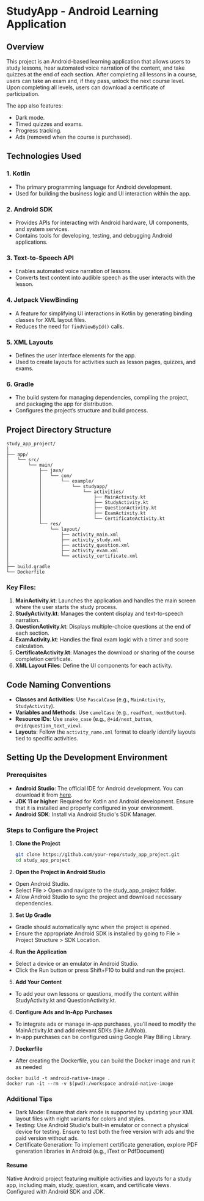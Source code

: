 # StudyApp - Android Learning Application

## Overview

This project is an Android-based learning application that allows users to study lessons, hear automated voice narration of the content, and take quizzes at the end of each section. After completing all lessons in a course, users can take an exam and, if they pass, unlock the next course level. Upon completing all levels, users can download a certificate of participation. 

The app also features:
- Dark mode.
- Timed quizzes and exams.
- Progress tracking.
- Ads (removed when the course is purchased).

## Technologies Used

### 1. **Kotlin**
   - The primary programming language for Android development.
   - Used for building the business logic and UI interaction within the app.

### 2. **Android SDK**
   - Provides APIs for interacting with Android hardware, UI components, and system services.
   - Contains tools for developing, testing, and debugging Android applications.

### 3. **Text-to-Speech API**
   - Enables automated voice narration of lessons.
   - Converts text content into audible speech as the user interacts with the lesson.

### 4. **Jetpack ViewBinding**
   - A feature for simplifying UI interactions in Kotlin by generating binding classes for XML layout files.
   - Reduces the need for `findViewById()` calls.

### 5. **XML Layouts**
   - Defines the user interface elements for the app.
   - Used to create layouts for activities such as lesson pages, quizzes, and exams.

### 6. **Gradle**
   - The build system for managing dependencies, compiling the project, and packaging the app for distribution.
   - Configures the project’s structure and build process.

## Project Directory Structure

```
study_app_project/
│
├── app/
│   └── src/
│       └── main/
│           ├── java/
│           │   └── com/
│           │       └── example/
│           │           └── studyapp/
│           │               └── activities/
│           │                   ├── MainActivity.kt
│           │                   ├── StudyActivity.kt
│           │                   ├── QuestionActivity.kt
│           │                   ├── ExamActivity.kt
│           │                   └── CertificateActivity.kt
│           └── res/
│               └── layout/
│                   ├── activity_main.xml
│                   ├── activity_study.xml
│                   ├── activity_question.xml
│                   ├── activity_exam.xml
│                   └── activity_certificate.xml
│
├── build.gradle
└── Dockerfile
```



### **Key Files:**

1. **MainActivity.kt**: Launches the application and handles the main screen where the user starts the study process.
2. **StudyActivity.kt**: Manages the content display and text-to-speech narration.
3. **QuestionActivity.kt**: Displays multiple-choice questions at the end of each section.
4. **ExamActivity.kt**: Handles the final exam logic with a timer and score calculation.
5. **CertificateActivity.kt**: Manages the download or sharing of the course completion certificate.
6. **XML Layout Files**: Define the UI components for each activity.

## Code Naming Conventions

- **Classes and Activities**: Use `PascalCase` (e.g., `MainActivity`, `StudyActivity`).
- **Variables and Methods**: Use `camelCase` (e.g., `readText`, `nextButton`).
- **Resource IDs**: Use `snake_case` (e.g., `@+id/next_button`, `@+id/question_text_view`).
- **Layouts**: Follow the `activity_name.xml` format to clearly identify layouts tied to specific activities.

## Setting Up the Development Environment

### Prerequisites

- **Android Studio**: The official IDE for Android development. You can download it from [here](https://developer.android.com/studio).
- **JDK 11 or higher**: Required for Kotlin and Android development. Ensure that it is installed and properly configured in your environment.
- **Android SDK**: Install via Android Studio's SDK Manager.

### Steps to Configure the Project

1. **Clone the Project**
   ```bash
   git clone https://github.com/your-repo/study_app_project.git
   cd study_app_project
   ```

2. **Open the Project in Android Studio**

- Open Android Studio.
- Select File > Open and navigate to the study_app_project folder.
- Allow Android Studio to sync the project and download necessary dependencies.

3. **Set Up Gradle**

- Gradle should automatically sync when the project is opened.
- Ensure the appropriate Android SDK is installed by going to File > Project Structure > SDK Location.

4. **Run the Application**

- Select a device or an emulator in Android Studio.
- Click the Run button or press Shift+F10 to build and run the project.

5. **Add Your Content**

- To add your own lessons or questions, modify the content within StudyActivity.kt and QuestionActivity.kt.

6. **Configure Ads and In-App Purchases**

- To integrate ads or manage in-app purchases, you’ll need to modify the MainActivity.kt and add relevant SDKs (like AdMob).
- In-app purchases can be configured using Google Play Billing Library.

7. **Dockerfile**

- After creating the Dockerfile, you can build the Docker image and run it as needed

```
docker build -t android-native-image .
docker run -it --rm -v $(pwd):/workspace android-native-image
```

### Additional Tips

- Dark Mode: Ensure that dark mode is supported by updating your XML layout files with night variants for colors and styles.
- Testing: Use Android Studio's built-in emulator or connect a physical device for testing. Ensure to test both the free version with ads and the paid version without ads.
- Certificate Generation: To implement certificate generation, explore PDF generation libraries in Android (e.g., iText or PdfDocument)

#### Resume

Native Android project featuring multiple activities and layouts for a study app, including main, study, question, exam, and certificate views. 
Configured with Android SDK and JDK.